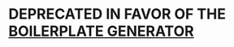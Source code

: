 # DEPRECATED IN FAVOR OF THE [BOILERPLATE GENERATOR](https://github.com/v-technologies/generator-react-boilerplate-vtech)
